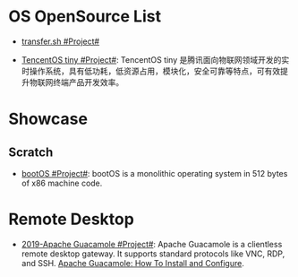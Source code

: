 # OS OpenSource List

- [transfer.sh #Project#](https://github.com/dutchcoders/transfer.sh)

- [TencentOS tiny #Project#](https://github.com/Tencent/TencentOS-tiny): TencentOS tiny 是腾讯面向物联网领域开发的实时操作系统，具有低功耗，低资源占用，模块化，安全可靠等特点，可有效提升物联网终端产品开发效率。

# Showcase

## Scratch

- [bootOS #Project#](https://github.com/nanochess/bootOS): bootOS is a monolithic operating system in 512 bytes of x86 machine code.

# Remote Desktop

- [2019-Apache Guacamole #Project#](https://guacamole.apache.org/): Apache Guacamole is a clientless remote desktop gateway. It supports standard protocols like VNC, RDP, and SSH. [Apache Guacamole: How To Install and Configure](https://fortynorthsecurity.com/blog/apache-guacamole-how-to-install-and-configure/).
